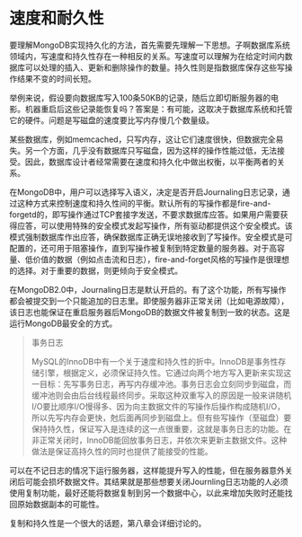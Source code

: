 # 速度和耐久性

要理解MongoDB实现持久化的方法，首先需要先理解一下思想。子啊数据库系统领域内，写速度和持久性存在一种相反的关系。写速度可以理解为在给定时间内数据库可以处理的插入、更新和删除操作的数量。持久性则是指数据库保存这些写操作结果不变的时间长短。

举例来说，假设要向数据库写入100条50KB的记录，随后立即切断服务器的电影。机器重启后这些记录能恢复吗？答案是：有可能，这取决于数据库系统和托管它的硬件。问题是写磁盘的速度要比写内存慢几个数量级。

某些数据库，例如memcached，只写内存，这让它们速度很快，但数据完全易失。另一个方面，几乎没有数据库只写磁盘，因为这样的操作性能过低，无法接受。因此，数据库设计者经常需要在速度和持久化中做出权衡，以平衡两者的关系。

在MongoDB中，用户可以选择写入语义，决定是否开启Journaling日志记录，通过这种方式来控制速度和持久性间的平衡。默认所有的写操作都是fire-and-forgetd的，即写操作通过TCP套接字发送，不要求数据库应答。如果用户需要获得应答，可以使用特殊的安全模式发起写操作，所有驱动都提供这个安全模式。该模式强制数据库作出应答，确保数据库正确无误地接收到了写操作。安全模式是可配置的，还可用于阻塞操作，直到写操作被复制到特定数量的服务器。对于高容量、低价值的数据（例如点击流和日志），fire-and-forget风格的写操作是很理想的选择。对于重要的数据，则更倾向于安全模式。

在MongoDB2.0中，Journaling日志是默认开启的。有了这个功能，所有写操作都会被提交到一个只能追加的日志里。即使服务器非正常关闭（比如电源故障），该日志也能保证在重启服务器后MongoDB的数据文件被复制到一致的状态。这是运行MongoDB最安全的方式。

> 事务日志
>
> MySQL的InnoDB中有一个关于速度和持久性的折中。InnoDB是事务性存储引擎，根据定义，必须保证持久性。它通过向两个地方写入更新来实现这一目标：先写事务日志，再写内存缓冲池。事务日志会立刻同步到磁盘，而缓冲池则会由后台线程最终同步。采取这种双重写入的原因是一般来讲随机I/O要比顺序I/O慢得多、因为向主数据文件的写操作后操作构成随机I/O，所以先写内存会更快，尅后面再同步到磁盘上。但有些写操作（至磁盘）要保持持久性，保证写入是连续的这一点很重要，这就是事务日志的功能。在非正常关闭时，InnoDB能回放事务日志，并依次来更新主数据文件。这种做法是保证高持久性的同时也提供了能接受的性能。

可以在不记日志的情况下运行服务器，这样能提升写入的性能，但在服务器意外关闭后可能会损坏数据文件。其结果就是那些想要关闭Journling日志功能的人必须使用复制功能，最好还能将数据复制到另一个数据中心，以此来增加失败时还能找回原始数据副本的可能性。

复制和持久性是一个很大的话题，第八章会详细讨论的。



